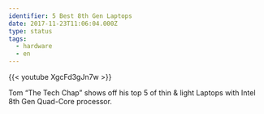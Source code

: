 ```yaml
---
identifier: 5 Best 8th Gen Laptops
date: 2017-11-23T11:06:04.000Z
type: status
tags:
  - hardware
  - en
---
```


{{< youtube XgcFd3gJn7w >}}

Tom “The Tech Chap” shows off his top 5 of thin & light Laptops with Intel 8th Gen Quad-Core processor.
